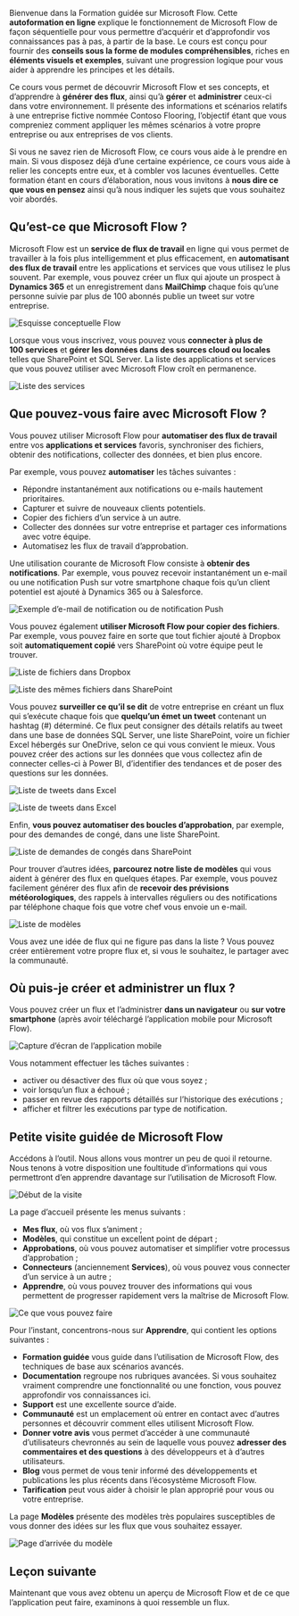 Bienvenue dans la Formation guidée sur Microsoft Flow. Cette **autoformation en ligne** explique le fonctionnement de Microsoft Flow de façon séquentielle pour vous permettre d’acquérir et d’approfondir vos connaissances pas à pas, à partir de la base. Le cours est conçu pour fournir des **conseils sous la forme de modules compréhensibles**, riches en **éléments visuels et exemples**, suivant une progression logique pour vous aider à apprendre les principes et les détails.

Ce cours vous permet de découvrir Microsoft Flow et ses concepts, et d’apprendre à **générer des flux**, ainsi qu’à **gérer** et **administrer** ceux-ci dans votre environnement. Il présente des informations et scénarios relatifs à une entreprise fictive nommée Contoso Flooring, l’objectif étant que vous compreniez comment appliquer les mêmes scénarios à votre propre entreprise ou aux entreprises de vos clients.

Si vous ne savez rien de Microsoft Flow, ce cours vous aide à le prendre en main. Si vous disposez déjà d’une certaine expérience, ce cours vous aide à relier les concepts entre eux, et à combler vos lacunes éventuelles. Cette formation étant en cours d’élaboration, nous vous invitons à **nous dire ce que vous en pensez** ainsi qu’à nous indiquer les sujets que vous souhaitez voir abordés.

## <a name="what-is-microsoft-flow"></a>Qu’est-ce que Microsoft Flow ?
Microsoft Flow est un **service de flux de travail** en ligne qui vous permet de travailler à la fois plus intelligemment et plus efficacement, en **automatisant des flux de travail** entre les applications et services que vous utilisez le plus souvent. Par exemple, vous pouvez créer un flux qui ajoute un prospect à **Dynamics 365** et un enregistrement dans **MailChimp** chaque fois qu’une personne suivie par plus de 100 abonnés publie un tweet sur votre entreprise.

![Esquisse conceptuelle Flow](./media/learning-introduce-flow/conceptual.png)

Lorsque vous vous inscrivez, vous pouvez vous **connecter à plus de 100 services** et **gérer les données dans des sources cloud ou locales** telles que SharePoint et SQL Server. La liste des applications et services que vous pouvez utiliser avec Microsoft Flow croît en permanence.

![Liste des services](./media/learning-introduce-flow/services.png)

## <a name="what-can-you-do-with-microsoft-flow"></a>Que pouvez-vous faire avec Microsoft Flow ?
Vous pouvez utiliser Microsoft Flow pour **automatiser des flux de travail** entre vos **applications et services** favoris, synchroniser des fichiers, obtenir des notifications, collecter des données, et bien plus encore. 

Par exemple, vous pouvez **automatiser** les tâches suivantes :

* Répondre instantanément aux notifications ou e-mails hautement prioritaires.
* Capturer et suivre de nouveaux clients potentiels.
* Copier des fichiers d’un service à un autre.
* Collecter des données sur votre entreprise et partager ces informations avec votre équipe.
* Automatisez les flux de travail d’approbation.

Une utilisation courante de Microsoft Flow consiste à **obtenir des notifications**. Par exemple, vous pouvez recevoir instantanément un e-mail ou une notification Push sur votre smartphone chaque fois qu’un client potentiel est ajouté à Dynamics 365 ou à Salesforce.

![Exemple d’e-mail de notification ou de notification Push](./media/learning-introduce-flow/sales-lead.png)

Vous pouvez également **utiliser Microsoft Flow pour copier des fichiers**. Par exemple, vous pouvez faire en sorte que tout fichier ajouté à Dropbox soit **automatiquement copié** vers SharePoint où votre équipe peut le trouver.

![Liste de fichiers dans Dropbox](./media/learning-introduce-flow/dropbox-files.png) 

![Liste des mêmes fichiers dans SharePoint](./media/learning-introduce-flow/sharepoint-files.png) 

Vous pouvez **surveiller ce qu’il se dit** de votre entreprise en créant un flux qui s’exécute chaque fois que **quelqu’un émet un tweet** contenant un hashtag (#) déterminé. Ce flux peut consigner des détails relatifs au tweet dans une base de données SQL Server, une liste SharePoint, voire un fichier Excel hébergés sur OneDrive, selon ce qui vous convient le mieux. Vous pouvez créer des actions sur les données que vous collectez afin de connecter celles-ci à Power BI, d’identifier des tendances et de poser des questions sur les données.

![Liste de tweets dans Excel](./media/learning-introduce-flow/tweets-to-excel.png)

![Liste de tweets dans Excel](./media/learning-introduce-flow/excel-tweets.png)

Enfin, **vous pouvez automatiser des boucles d’approbation**, par exemple, pour des demandes de congé, dans une liste SharePoint.

![Liste de demandes de congés dans SharePoint](./media/learning-introduce-flow/vacation-requests.png)

Pour trouver d’autres idées, **parcourez notre liste de modèles** qui vous aident à générer des flux en quelques étapes. Par exemple, vous pouvez facilement générer des flux afin de **recevoir des prévisions météorologiques**, des rappels à intervalles réguliers ou des notifications par téléphone chaque fois que votre chef vous envoie un e-mail.

![Liste de modèles](./media/learning-introduce-flow/templates-you-might-use.png)

Vous avez une idée de flux qui ne figure pas dans la liste ? Vous pouvez créer entièrement votre propre flux et, si vous le souhaitez, le partager avec la communauté.

## <a name="where-can-i-create-and-administer-a-flow"></a>Où puis-je créer et administrer un flux ?
Vous pouvez créer un flux et l’administrer **dans un navigateur** ou **sur votre smartphone** (après avoir téléchargé l’application mobile pour Microsoft Flow).

![Capture d’écran de l’application mobile](./media/learning-introduce-flow/screen-mobile-app.png)  

Vous notamment effectuer les tâches suivantes :

* activer ou désactiver des flux où que vous soyez ;
* voir lorsqu’un flux a échoué ;
* passer en revue des rapports détaillés sur l’historique des exécutions ;
* afficher et filtrer les exécutions par type de notification.

## <a name="a-brief-tour-of-microsoft-flow"></a>Petite visite guidée de Microsoft Flow
Accédons à l’outil. Nous allons vous montrer un peu de quoi il retourne. Nous tenons à votre disposition une foultitude d’informations qui vous permettront d’en apprendre davantage sur l’utilisation de Microsoft Flow.

![Début de la visite](./media/learning-introduce-flow/start-of-tour.png)

La page d’accueil présente les menus suivants :

* **Mes flux**, où vos flux s’animent ;
* **Modèles**, qui constitue un excellent point de départ ;
* **Approbations**, où vous pouvez automatiser et simplifier votre processus d’approbation ;
* **Connecteurs** (anciennement **Services**), où vous pouvez vous connecter d’un service à un autre ;
* **Apprendre**, où vous pouvez trouver des informations qui vous permettent de progresser rapidement vers la maîtrise de Microsoft Flow.

![Ce que vous pouvez faire](./media/learning-introduce-flow/what-you-can-do.png)

Pour l’instant, concentrons-nous sur **Apprendre**, qui contient les options suivantes :

* **Formation guidée** vous guide dans l’utilisation de Microsoft Flow, des techniques de base aux scénarios avancés.
* **Documentation** regroupe nos rubriques avancées. Si vous souhaitez vraiment comprendre une fonctionnalité ou une fonction, vous pouvez approfondir vos connaissances ici.
* **Support** est une excellente source d’aide.
* **Communauté** est un emplacement où entrer en contact avec d’autres personnes et découvrir comment elles utilisent Microsoft Flow.
* **Donner votre avis** vous permet d’accéder à une communauté d’utilisateurs chevronnés au sein de laquelle vous pouvez **adresser des commentaires et des questions** à des développeurs et à d’autres utilisateurs.
* **Blog** vous permet de vous tenir informé des développements et publications les plus récents dans l’écosystème Microsoft Flow.
* **Tarification** peut vous aider à choisir le plan approprié pour vous ou votre entreprise.

La page **Modèles** présente des modèles très populaires susceptibles de vous donner des idées sur les flux que vous souhaitez essayer.

![Page d’arrivée du modèle](./media/learning-introduce-flow/template-page.png)

## <a name="next-lesson"></a>Leçon suivante
Maintenant que vous avez obtenu un aperçu de Microsoft Flow et de ce que l’application peut faire, examinons à quoi ressemble un flux.


